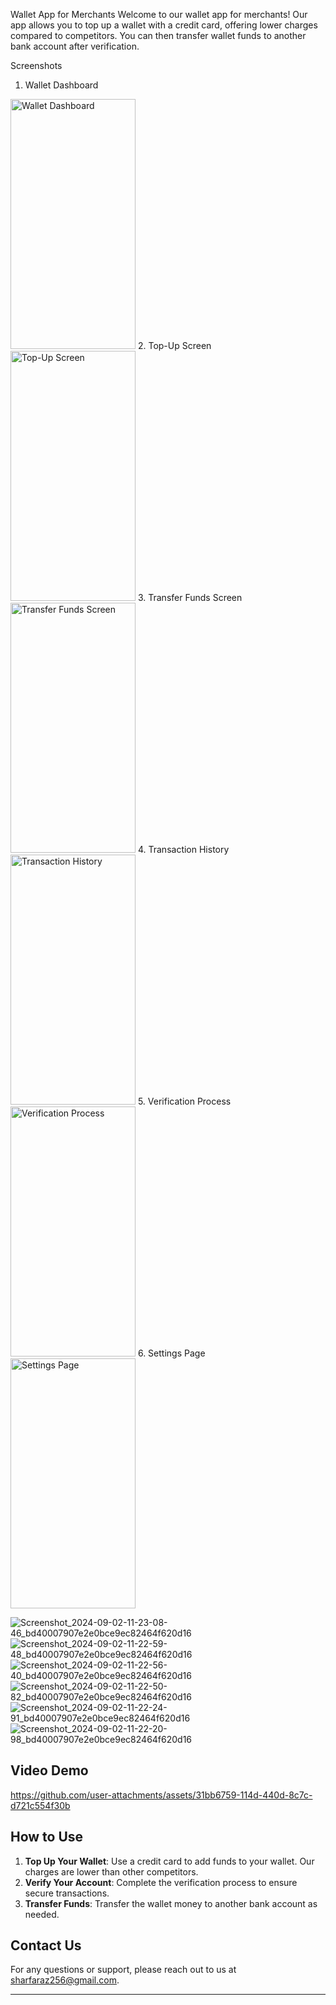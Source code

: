 Wallet App for Merchants
Welcome to our wallet app for merchants! Our app allows you to top up a wallet with a credit card, offering lower charges compared to competitors. You can then transfer wallet funds to another bank account after verification.

Screenshots
1. Wallet Dashboard
<img src="https://github.com/user-attachments/assets/ea349a3e-4c26-4933-8cc3-72cd13e42cb7" alt="Wallet Dashboard" width="200" height="400"/>
2. Top-Up Screen
<img src="https://github.com/user-attachments/assets/3ea3f74e-d9d2-4f8b-9ef3-8b1a23bf4171" alt="Top-Up Screen" width="200" height="400"/>
3. Transfer Funds Screen
<img src="https://github.com/user-attachments/assets/ad791363-8e85-45ce-a672-600244558fab" alt="Transfer Funds Screen" width="200" height="400"/>
4. Transaction History
<img src="https://github.com/user-attachments/assets/74242d96-f724-47d6-b108-42a2d1103637" alt="Transaction History" width="200" height="400"/>
5. Verification Process
<img src="https://github.com/user-attachments/assets/b9580189-b041-41bb-a50c-d36f73d446bf" alt="Verification Process" width="200" height="400"/>
6. Settings Page
<img src="https://github.com/user-attachments/assets/82d990ae-f468-419f-9633-645029465c73" alt="Settings Page" width="200" height="400"/>


![Screenshot_2024-09-02-11-23-08-46_bd40007907e2e0bce9ec82464f620d16](https://github.com/user-attachments/assets/6f75a497-b3c1-43a1-b9e8-35af314d7272)
![Screenshot_2024-09-02-11-22-59-48_bd40007907e2e0bce9ec82464f620d16](https://github.com/user-attachments/assets/9a05a870-6c58-414c-ada1-0e9c223a1d66)
![Screenshot_2024-09-02-11-22-56-40_bd40007907e2e0bce9ec82464f620d16](https://github.com/user-attachments/assets/c02a6f5a-ea7b-4b71-9e1f-9f95706b6296)
![Screenshot_2024-09-02-11-22-50-82_bd40007907e2e0bce9ec82464f620d16](https://github.com/user-attachments/assets/69904f58-5763-4452-8313-76d8d8d3b869)
![Screenshot_2024-09-02-11-22-24-91_bd40007907e2e0bce9ec82464f620d16](https://github.com/user-attachments/assets/09c89054-ba27-4d45-97db-8df4061113c7)
![Screenshot_2024-09-02-11-22-20-98_bd40007907e2e0bce9ec82464f620d16](https://github.com/user-attachments/assets/c3c467e6-c36c-41a8-8674-6de9fea7b8ed)

## Video Demo


https://github.com/user-attachments/assets/31bb6759-114d-440d-8c7c-d721c554f30b



## How to Use

1. **Top Up Your Wallet**: Use a credit card to add funds to your wallet. Our charges are lower than other competitors.
2. **Verify Your Account**: Complete the verification process to ensure secure transactions.
3. **Transfer Funds**: Transfer the wallet money to another bank account as needed.

## Contact Us

For any questions or support, please reach out to us at [sharfaraz256@gmail.com](mailto:sharfaraz256@gmail.com).

---


